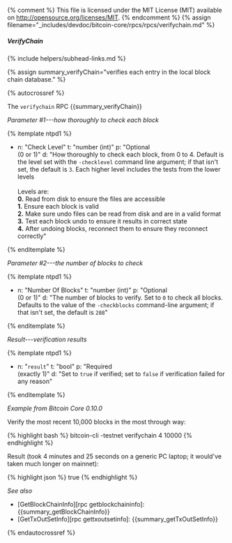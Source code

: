 {% comment %}
This file is licensed under the MIT License (MIT) available on
http://opensource.org/licenses/MIT.
{% endcomment %}
{% assign filename="_includes/devdoc/bitcoin-core/rpcs/rpcs/verifychain.md" %}

##### VerifyChain
{% include helpers/subhead-links.md %}

{% assign summary_verifyChain="verifies each entry in the local block chain database." %}

{% autocrossref %}

The `verifychain` RPC {{summary_verifyChain}}

*Parameter #1---how thoroughly to check each block*

{% itemplate ntpd1 %}
- n: "Check Level"
  t: "number (int)"
  p: "Optional<br>(0 or 1)"
  d: "How thoroughly to check each block, from 0 to 4.  Default is the level set with the `-checklevel` command line argument; if that isn't set, the default is `3`.  Each higher level includes the tests from the lower levels<br><br>Levels are:<br>**0.** Read from disk to ensure the files are accessible<br>**1.**  Ensure each block is valid<br>**2.** Make sure undo files can be read from disk and are in a valid format<br>**3.** Test each block undo to ensure it results in correct state<br>**4.** After undoing blocks, reconnect them to ensure they reconnect correctly"

{% enditemplate %}

*Parameter #2---the number of blocks to check*

{% itemplate ntpd1 %}
- n: "Number Of Blocks"
  t: "number (int)"
  p: "Optional<br>(0 or 1)"
  d: "The number of blocks to verify.  Set to `0` to check all blocks.  Defaults to the value of the `-checkblocks` command-line argument; if that isn't set, the default is `288`"

{% enditemplate %}

*Result---verification results*

{% itemplate ntpd1 %}
- n: "`result`"
  t: "bool"
  p: "Required<br>(exactly 1)"
  d: "Set to `true` if verified; set to `false` if verification failed for any reason"

{% enditemplate %}

*Example from Bitcoin Core 0.10.0*

Verify the most recent 10,000 blocks in the most through way:

{% highlight bash %}
bitcoin-cli -testnet verifychain 4 10000
{% endhighlight %}

Result (took 4 minutes and 25 seconds on a generic PC laptop; it
would've taken much longer on mainnet):

{% highlight json %}
true
{% endhighlight %}

*See also*

* [GetBlockChainInfo][rpc getblockchaininfo]: {{summary_getBlockChainInfo}}
* [GetTxOutSetInfo][rpc gettxoutsetinfo]: {{summary_getTxOutSetInfo}}

{% endautocrossref %}
